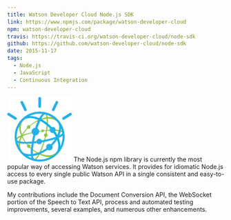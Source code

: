 ```yaml
---
title: Watson Developer Cloud Node.js SDK
link: https://www.npmjs.com/package/watson-developer-cloud
npm: watson-developer-cloud
travis: https://travis-ci.org/watson-developer-cloud/node-sdk
github: https://github.com/watson-developer-cloud/node-sdk
date: 2015-11-17
tags:
  - Node.js
  - JavaScript
  - Continuous Integration
---
```


<img class="right" src="/img/portfolio/watson.svg" width="150" height="150" alt="" /> The Node.js npm library is currently the most popular way of accessing Watson services. 
It provides for idiomatic Node.js access to every single public Watson API in a single consistent and easy-to-use package.

My contributions include the Document Conversion API, the WebSocket portion of the Speech to Text API, process and automated testing improvements, several examples, and numerous other enhancements.
